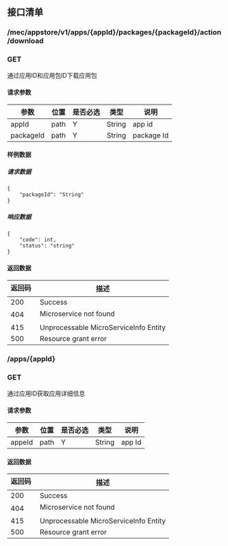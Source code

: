 ## 接口清单


### /mec/appstore/v1/apps/{appId}/packages/{packageId}/action/download
###  GET
通过应用ID和应用包ID下载应用包
#### 请求参数
|参数 |位置 | 是否必选 | 类型 |说明|
|-----|-----|----|------|-----|
|appId | path |Y| String | app id |
|packageId | path |Y| String | package Id |

#### 样例数据
##### 请求数据
    {
    	"packageId": "String"
    }
##### 响应数据
    {
    	"code": int,
    	"status": "string"
    }



#### 返回数据
|返回码  |描述|
|-----|-----|
|200 | Success |
|404 | Microservice not found |
|415 | Unprocessable MicroServiceInfo Entity  |
|500 | Resource grant error |


### /apps/{appId}
###  GET
通过应用ID获取应用详细信息
#### 请求参数
|参数 |位置 | 是否必选 | 类型 |说明|
|-----|-----|----|------|-----|
|appeId | path |Y| String | app Id |

#### 返回数据
|返回码  |描述|
|-----|-----|
|200 | Success |
|404 | Microservice not found |
|415 | Unprocessable MicroServiceInfo Entity  |
|500 | Resource grant error |